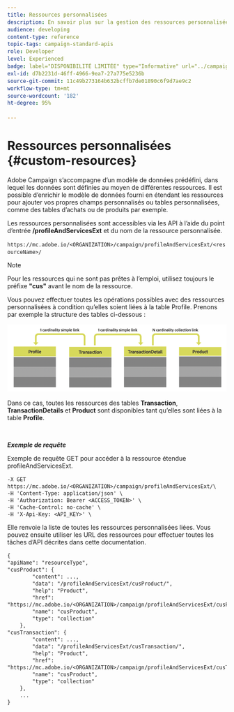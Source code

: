 ```yaml
---
title: Ressources personnalisées
description: En savoir plus sur la gestion des ressources personnalisées avec les API.
audience: developing
content-type: reference
topic-tags: campaign-standard-apis
role: Developer
level: Experienced
badge: label="DISPONIBILITÉ LIMITÉE" type="Informative" url="../campaign-standard-migration-home.md" tooltip="Restrictions aux utilisateurs ayant migré vers Campaign Standard"
exl-id: d7b2231d-46ff-4966-9ea7-27a775e5236b
source-git-commit: 11c49b273164b632bcffb7de01890c6f9d7ae9c2
workflow-type: tm+mt
source-wordcount: '182'
ht-degree: 95%

---
```


# Ressources personnalisées {#custom-resources}

Adobe Campaign s’accompagne d’un modèle de données prédéfini, dans lequel les données sont définies au moyen de différentes ressources. Il est possible d’enrichir le modèle de données fourni en étendant les ressources pour ajouter vos propres champs personnalisés ou tables personnalisées, comme des tables d’achats ou de produits par exemple.

Les ressources personnalisées sont accessibles via les API à l’aide du point d’entrée **/profileAndServicesExt** et du nom de la ressource personnalisée.

`https://mc.adobe.io/<ORGANIZATION>/campaign/profileAndServicesExt/<resourceName>/`

>[!NOTE]
>
>Pour les ressources qui ne sont pas prêtes à l’emploi, utilisez toujours le préfixe <b>&quot;cus&quot;</b> avant le nom de la ressource.

Vous pouvez effectuer toutes les opérations possibles avec des ressources personnalisées à condition qu’elles soient liées à la table Profile. Prenons par exemple la structure des tables ci-dessous :

![texte alternatif](assets/cusresources.png)

Dans ce cas, toutes les ressources des tables **Transaction**, **TransactionDetails** et **Product** sont disponibles tant qu’elles sont liées à la table **Profile**.

<br/>

***Exemple de requête***

Exemple de requête GET pour accéder à la ressource étendue profileAndServicesExt.

```
-X GET https://mc.adobe.io/<ORGANIZATION>/campaign/profileAndServicesExt/\
-H 'Content-Type: application/json' \
-H 'Authorization: Bearer <ACCESS_TOKEN>' \
-H 'Cache-Control: no-cache' \
-H 'X-Api-Key: <API_KEY>' \
```

Elle renvoie la liste de toutes les ressources personnalisées liées. Vous pouvez ensuite utiliser les URL des ressources pour effectuer toutes les tâches d’API décrites dans cette documentation.

```
{
"apiName": "resourceType",
"cusProduct": {
        "content": ...,
        "data": "/profileAndServicesExt/cusProduct/",
        "help": "Product",
        "href": "https://mc.adobe.io/<ORGANIZATION>/campaign/profileAndServicesExt/cusProduct/metadata",
        "name": "cusProduct",
        "type": "collection"
    },
"cusTransaction": {
        "content": ...,
        "data": "/profileAndServicesExt/cusTransaction/",
        "help": "Product",
        "href": "https://mc.adobe.io/<ORGANIZATION>/campaign/profileAndServicesExt/cusTransaction/metadata",
        "name": "cusProduct",
        "type": "collection"
    },
    ...
}
```
